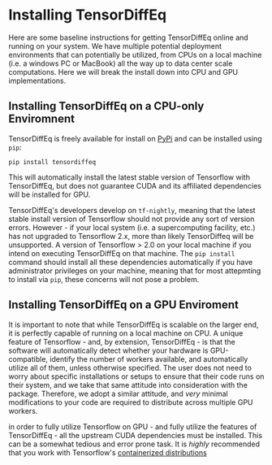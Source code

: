# Installing TensorDiffEq

Here are some baseline instructions for getting TensorDiffEq online and running on your system. We have multiple potential deployment 
environments that can potentially be utilized, from CPUs on a local machine (i.e. a windows PC or MacBook) all the way up to data center 
scale computations. Here we will break the install down into CPU and GPU implementations.

## Installing TensorDiffEq on a CPU-only Enviromnent

TensorDiffEq is freely available for install on [PyPi](https://pypi.org/project/tensordiffeq/) and can 
be installed using `pip`:

```code
pip install tensordiffeq
```

This will automatically install the latest stable version of Tensorflow with TensorDiffEq, but does not guarantee CUDA and its affiliated dependencies
will be installed for GPU. 

TensorDiffEq's developers develop on `tf-nightly`, meaning that the latest stable install version of Tensorflow should not provide any sort of 
version errors. However - if your local system (i.e. a supercomputing facility, etc.) has not upgraded to Tensorflow 2.x, more than likely TensorDiffeq 
will be unsupported. A version of Tensorflow > 2.0 on your local machine if you intend on executing TensorDiffEq on that machine. The `pip install` command 
should install all these dependencies automatically if you have administrator privileges on your machine, meaning that for most attepmting to install via
`pip`, these concerns will not pose a problem.

## Installing TensorDiffEq on a GPU Enviroment 

It is important to note that while TensorDiffEq is scalable on the larger end, it is perfectly capable of running on a local machine on CPU. 
A unique feature of Tensorflow - and, by extension, TensorDiffEq - is that the software will automatically detect whether your hardware is GPU-compatible,
identify the number of workers available, and automatically utilize all of them, unless otherwise specified. The user does not need to worry about specific 
installations or setups to ensure that their code runs on their system, and we take that same attitude into consideration with the package. 
Therefore, we adopt a similar attitude, and *very* minimal modifications to your code are required to distribute across multiple GPU workers. 

in order to fully utilize Tensorflow on GPU - and fully utilize the features of TensorDiffEq - all the upstream CUDA dependencies must be installed.
This can be a somewhat tedious and error prone task. It is *highly* recommended that you work with Tensorflow's [containerized distributions]()